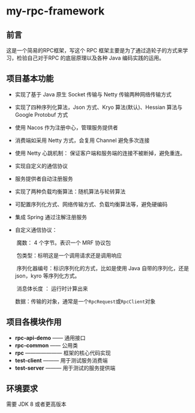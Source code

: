 # my-rpc-framework

## 前言

这是一个简易的RPC框架，写这个 RPC 框架主要是为了通过造轮子的方式来学习，检验自己对于RPC 的底层原理以及各种 Java 编码实践的运用。

## 项目基本功能

- 实现了基于 Java 原生 Socket 传输与 Netty 传输两种网络传输方式

- 实现了四种序列化算法，Json 方式、Kryo 算法(默认)、Hessian 算法与 Google Protobuf 方式

- 使用 Nacos 作为注册中心，管理服务提供者

- 消费端如采用 Netty 方式，会复用 Channel 避免多次连接

- 使用 Netty 心跳机制： 保证客户端和服务端的连接不被断掉，避免重连。

- 实现自定义的通信协议

- 服务提供者自动注册服务

- 实现了两种负载均衡算法：随机算法与轮转算法

- 可配置序列化方式、网络传输方式、负载均衡算法等，避免硬编码 

- 集成 Spring 通过注解注册服务

- 自定义通信协议：

  ​       魔数： 4 个字节。表识一个 MRF 协议包

  ​       包类型：标明这是一个调用请求还是调用响应

  ​       序列化器编号：标识序列化的方式，比如是使用 Java 自带的序列化，还是 json，kyro 等序列化方式。

  ​       消息体长度 ： 运行时计算出来

  ​       数据：传输的对象，通常是一个`RpcRequest`或`RpcClient`对象

## 项目各模块作用

- **rpc-api-demo**   ——  通用接口
- **rpc-common**    ——  公用类
- **rpc**  ———————  框架的核心代码实现
- **test-client**     ———  用于测试服务消费端
- **test-server**    ———  用于测试的服务提供端

## 环境要求

需要 JDK 8 或者更高版本
